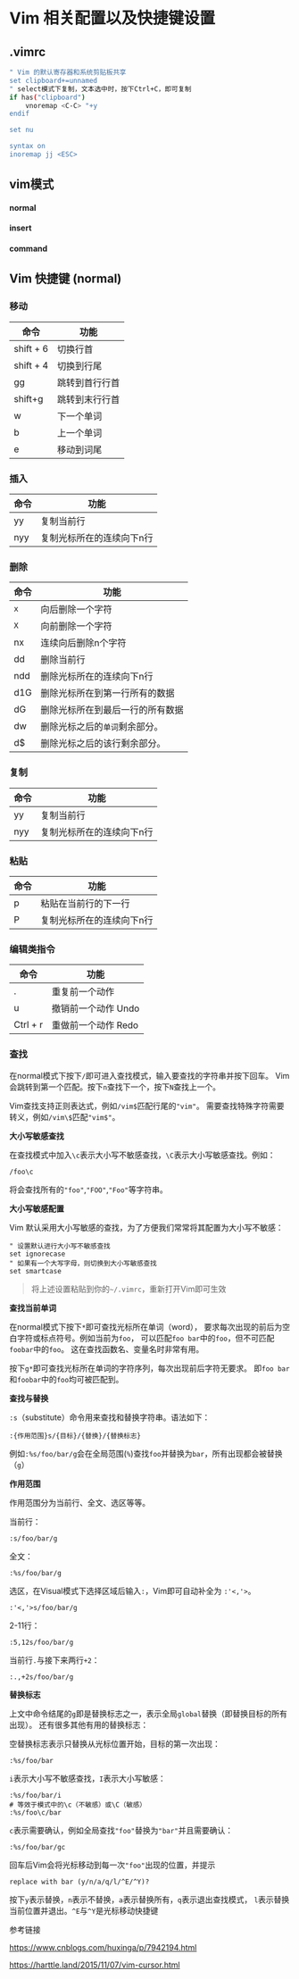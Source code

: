 # Vim 相关配置以及快捷键设置

## .vimrc

```sh
" Vim 的默认寄存器和系统剪贴板共享
set clipboard+=unnamed
" select模式下复制，文本选中时，按下Ctrl+C，即可复制
if has("clipboard")
    vnoremap <C-C> "+y
endif

set nu

syntax on
inoremap jj <ESC>


```



## vim模式

#### normal 

#### insert

#### command

## Vim 快捷键 (normal)

### 移动

| 命令      | 功能           |
| --------- | -------------- |
| shift + 6 | 切换行首       |
| shift + 4 | 切换到行尾     |
| gg        | 跳转到首行行首 |
| shift+g   | 跳转到末行行首 |
| w         | 下一个单词     |
| b         | 上一个单词     |
| e         | 移动到词尾     |

### 插入

| 命令 | 功能                      |
| ---- | ------------------------- |
| yy   | 复制当前行                |
| nyy  | 复制光标所在的连续向下n行 |

### 删除

| 命令 | 功能                             |
| ---- | -------------------------------- |
| `x`  | 向后删除一个字符                 |
| `X`  | 向前删除一个字符                 |
| nx   | 连续向后删除n个字符              |
| dd   | 删除当前行                       |
| ndd  | 删除光标所在的连续向下n行        |
| d1G  | 删除光标所在到第一行所有的数据   |
| dG   | 删除光标所在到最后一行的所有数据 |
| dw   | 删除光标之后的`单词`剩余部分。   |
| d$   | 删除光标之后的该行剩余部分。     |



### 复制

| 命令 | 功能                      |
| ---- | ------------------------- |
| yy   | 复制当前行                |
| nyy  | 复制光标所在的连续向下n行 |

### 粘贴

| 命令 | 功能                      |
| ---- | ------------------------- |
| p    | 粘贴在当前行的下一行      |
| P    | 复制光标所在的连续向下n行 |

### 编辑类指令

| 命令     | 功能                |
| -------- | ------------------- |
| .        | 重复前一个动作      |
| u        | 撤销前一个动作 Undo |
| Ctrl + r | 重做前一个动作 Redo |

### 查找

在normal模式下按下`/`即可进入查找模式，输入要查找的字符串并按下回车。 Vim会跳转到第一个匹配。按下`n`查找下一个，按下`N`查找上一个。

Vim查找支持正则表达式，例如`/vim$`匹配行尾的`"vim"`。 需要查找特殊字符需要转义，例如`/vim\$`匹配`"vim$"`。

**大小写敏感查找**

在查找模式中加入`\c`表示大小写不敏感查找，`\C`表示大小写敏感查找。例如：

```
/foo\c
```

将会查找所有的`"foo"`,`"FOO"`,`"Foo"`等字符串。

**大小写敏感配置**

Vim 默认采用大小写敏感的查找，为了方便我们常常将其配置为大小写不敏感：

```
" 设置默认进行大小写不敏感查找
set ignorecase
" 如果有一个大写字母，则切换到大小写敏感查找
set smartcase 
```

> 将上述设置粘贴到你的`~/.vimrc`，重新打开Vim即可生效

**查找当前单词**

在normal模式下按下`*`即可查找光标所在单词（word）， 要求每次出现的前后为空白字符或标点符号。例如当前为`foo`， 可以匹配`foo bar`中的`foo`，但不可匹配`foobar`中的`foo`。 这在查找函数名、变量名时非常有用。

按下`g*`即可查找光标所在单词的字符序列，每次出现前后字符无要求。 即`foo bar`和`foobar`中的`foo`均可被匹配到。

**查找与替换**

`:s`（substitute）命令用来查找和替换字符串。语法如下：

```
:{作用范围}s/{目标}/{替换}/{替换标志}
```

例如`:%s/foo/bar/g`会在全局范围(`%`)查找`foo`并替换为`bar`，所有出现都会被替换（`g`）

**作用范围**

作用范围分为当前行、全文、选区等等。

当前行：

```
:s/foo/bar/g
```

全文：

```
:%s/foo/bar/g
```

选区，在Visual模式下选择区域后输入`:`，Vim即可自动补全为 `:'<,'>`。

```
:'<,'>s/foo/bar/g
```

2-11行：

```
:5,12s/foo/bar/g
```

当前行`.`与接下来两行`+2`：

```
:.,+2s/foo/bar/g
```

**替换标志**

上文中命令结尾的`g`即是替换标志之一，表示全局`global`替换（即替换目标的所有出现）。 还有很多其他有用的替换标志：

空替换标志表示只替换从光标位置开始，目标的第一次出现：

```
:%s/foo/bar
```

`i`表示大小写不敏感查找，`I`表示大小写敏感：

```
:%s/foo/bar/i
# 等效于模式中的\c（不敏感）或\C（敏感）
:%s/foo\c/bar
```

`c`表示需要确认，例如全局查找`"foo"`替换为`"bar"`并且需要确认：

```
:%s/foo/bar/gc
```

回车后Vim会将光标移动到每一次`"foo"`出现的位置，并提示

```
replace with bar (y/n/a/q/l/^E/^Y)?
```

按下`y`表示替换，`n`表示不替换，`a`表示替换所有，`q`表示退出查找模式， `l`表示替换当前位置并退出。`^E`与`^Y`是光标移动快捷键









参考链接

https://www.cnblogs.com/huxinga/p/7942194.html

https://harttle.land/2015/11/07/vim-cursor.html

